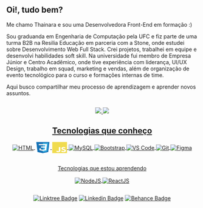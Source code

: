 ## Oi!, tudo bem?
Me chamo Thainara e sou uma Desenvolvedora Front-End em formação :)

Sou graduanda em Engenharia de Computação pela UFC e fiz parte de uma turma B2B na Resilia Educação em parceria com a Stone, onde estudei sobre Desenvolvimento Web Full Stack. Crei projetos, trabalhei em equipe e desenvolvi habilidades soft skill. Na universidade fui membro de Empresa Júnior e Centro Acadêmico, onde tive experiência com liderança, UI/UX Design, trabalho em squad, marketing e vendas, além de organização de evento tecnológico para o curso e formações internas de time.

Aqui busco compartilhar meu processo de aprendizagem e aprender novos assuntos.

##

<div align="center">
  <a href="https://github.com/thainarapenha">
  <img height="160em" src="https://github-readme-stats.vercel.app/api?username=thainarapenha&show_icons=true&theme=dark&include_all_commits=true&count_private=true"/>
  <img height="160em" src="https://github-readme-stats.vercel.app/api/top-langs/?username=thainarapenha&layout=compact&langs_count=7&theme=dark"/>
  
  <h2>Tecnologias que conheço</h2>
  <div>
    <img align="center" alt="HTML" height="30" width="40" src="https://cdn.jsdelivr.net/gh/devicons/devicon/icons/html5/html5-original.svg">
    <img align="center" alt="CSS" height="30" width="40" src="https://raw.githubusercontent.com/devicons/devicon/master/icons/css3/css3-original.svg">
    <img align="center" alt="JavaScript" height="30" width="40" src="https://raw.githubusercontent.com/devicons/devicon/master/icons/javascript/javascript-plain.svg">
    <img align="center" alt="MySQL" height="30" width="40" src="https://cdn.jsdelivr.net/gh/devicons/devicon/icons/mysql/mysql-original.svg">
    <img align="center" alt="Bootstrap" height="30" width="40" src="https://cdn.jsdelivr.net/gh/devicons/devicon/icons/bootstrap/bootstrap-original.svg">
    <img align="center" alt="VS Code" height="30" width="40" src="https://cdn.jsdelivr.net/gh/devicons/devicon/icons/vscode/vscode-original.svg">
    <img align="center" alt="Git" height="30" width="40" src="https://cdn.jsdelivr.net/gh/devicons/devicon/icons/git/git-original.svg">
    <img align="center" alt="Figma" height="30" width="40" src="https://cdn.jsdelivr.net/gh/devicons/devicon/icons/figma/figma-original.svg">
    
          
  </div><br>

  Tecnologias que estou aprendendo
  <div>
    <img align="center" alt="NodeJS" height="30" width="40" src="https://cdn.jsdelivr.net/gh/devicons/devicon/icons/nodejs/nodejs-original.svg">
    <img align="center" alt="ReactJS" height="30" width="40" src="https://cdn.jsdelivr.net/gh/devicons/devicon/icons/react/react-original.svg">     
  </div>
  
  ##
  
  [![Linktree Badge](https://img.shields.io/badge/linktree-39E09B?style=for-the-badge&logo=linktree&logoColor=white&link=https://linktr.ee/thainarapenha)](https://linktr.ee/thainarapenha)
    [![Linkedin Badge](https://img.shields.io/badge/-LinkedIn-%230077B5?style=for-the-badge&logo=linkedin&logoColor=white&link=https://www.linkedin.com/in/thainarapenha/)](https://www.linkedin.com/in/thainarapenha)
    [![Behance Badge](https://img.shields.io/badge/Behance-0054F7?style=for-the-badge&logo=behance&logoColor=white&link=https://www.behance.net/thainarapenha/)](https://www.behance.net/thainarapenha)
</div>


